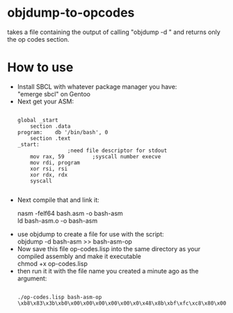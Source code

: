 # objdump-to-opcodes
takes a file containing the output of calling "objdump -d <asm file>" and returns only the op codes section.

<h1> How to use </h1>
<ul>
	<li>Install SBCL with whatever package manager you have:<br>
		"emerge sbcl" on Gentoo</li>

<li>Next get your ASM:</li>



```

global _start
	section .data
program:	db '/bin/bash', 0
	section .text
_start:
				;need file descriptor for stdout
	mov rax, 59 		;syscall number execve
	mov rdi, program             
	xor rsi, rsi
	xor rdx, rdx
	syscall
	
```


<li>Next compile that and link it:

nasm -felf64 bash.asm -o bash-asm <br>
ld bash-asm.o -o bash-asm</li>

<li>use objdump to create a file for use with the script:<br>
objdump -d bash-asm >> bash-asm-op
</li>

<li>Now save this file op-codes.lisp into the same directory as your compiled assembly and make it executable<br>
chmod +x op-codes.lisp</li>

<li>then run it it with the file name you created a minute ago as the argument:</li>

```

./op-codes.lisp bash-asm-op
\xb8\x83\x3b\xb0\x00\x00\x00\x00\x00\x0\x48\x8b\xbf\xfc\xc8\x80\x00\x06\x60\x00\x00\x00\x00\x0\x48\x83\x31\x1f\xf6\x6\x48\x83\x31\x1d\xd2\x2\x0f\xf0\x05\x5

```


</ul>

